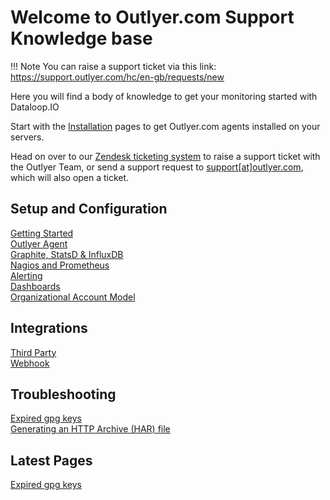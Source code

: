 # Welcome to Outlyer.com Support Knowledge base

!!! Note
    You can raise a support ticket via this link:  
    <https://support.outlyer.com/hc/en-gb/requests/new>


Here you will find a body of knowledge to get your monitoring started with Dataloop.IO

Start with the [Installation](/agent/) pages to get Outlyer.com agents installed on your servers.

Head on over to our [Zendesk ticketing system](https://support.outlyer.com/hc/en-gb/requests/new) to raise a support ticket with the Outlyer Team, or send a support request to [support[at]outlyer.com](mailto:support[at]outlyer.com), which will also open a ticket.



## Setup and Configuration

[Getting Started](/getting_started/)  
[Outlyer Agent](/agent/)  
[Graphite, StatsD & InfluxDB](/endpoints/)  
[Nagios and Prometheus](/nagios/)  
[Alerting](/alerting/)  
[Dashboards](/dashboards)  
[Organizational Account Model](/account_model)  


## Integrations

[Third Party](/integrations/thirdparty/aws/)  
[Webhook](/integrations/webhook/)


## Troubleshooting

[Expired gpg keys](troubleshooting/expired_gpg_key/)  
[Generating an HTTP Archive (HAR) file](/troubleshooting/har_archive/)



## Latest Pages

[Expired gpg keys](troubleshooting/expired_gpg_key/)
